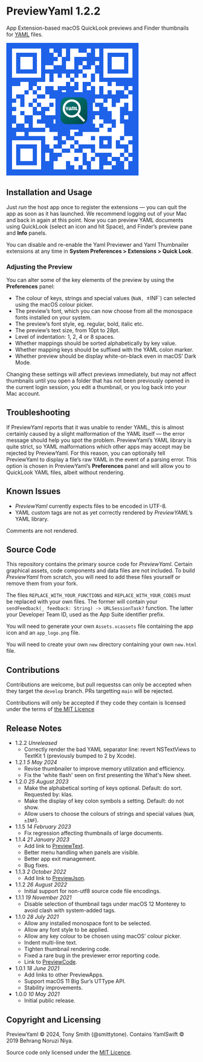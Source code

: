 # PreviewYaml 1.2.2 #

App Extension-based macOS QuickLook previews and Finder thumbnails for [YAML](https://yaml.org) files.

![PreviewYaml App Store QR code](qr-code-py.jpg)

## Installation and Usage ##

Just *run* the host app once to register the extensions &mdash; you can quit the app as soon as it has launched. We recommend logging out of your Mac and back in again at this point. Now you can preview YAML documents using QuickLook (select an icon and hit Space), and Finder’s preview pane and **Info** panels.

You can disable and re-enable the Yaml Previewer and Yaml Thumbnailer extensions at any time in **System Preferences > Extensions > Quick Look**.

### Adjusting the Preview ###

You can alter some of the key elements of the preview by using the **Preferences** panel:

- The colour of keys, strings and special values (`NaN, `±INF`) can selected using the macOS colour picker.
- The preview’s font, which you can now choose from all the monospace fonts installed on your system.
- The preview’s font style, eg. regular, bold, italic etc.
- The preview’s text size, from 10pt to 28pt.
- Level of indentation: 1, 2, 4 or 8 spaces.
- Whether mappings should be sorted alphabetically by key value.
- Whether mapping keys should be suffixed with the YAML colon marker.
- Whether preview should be display white-on-black even in macOS’ Dark Mode.

Changing these settings will affect previews immediately, but may not affect thumbnails until you open a folder that has not been previously opened in the current login session, you edit a thumbnail, or you log back into your Mac account.

## Troubleshooting ##

If PreviewYaml reports that it was unable to render YAML, this is almost certainly caused by a slight malformation of the YAML itself — the error message should help you spot the problem. PreviewYaml’s YAML library is quite strict, so YAML malformations which other apps may accept may be rejected by PreviewYaml. For this reason, you can optionally tell PreviewYaml to display a file’s raw YAML in the event of a parsing error. This option is chosen in PreviewYaml’s **Preferences** panel and will allow you to QuickLook YAML files, albeit without rendering.

## Known Issues ##

* *PreviewYaml* currently expects files to be encoded in UTF-8.
* YAML custom tags are not as yet correctly rendered by *PreviewYAML*’s YAML library.

Comments are not rendered.

## Source Code ##

This repository contains the primary source code for *PreviewYaml*. Certain graphical assets, code components and data files are not included. To build *PreviewYaml* from scratch, you will need to add these files yourself or remove them from your fork.

The files `REPLACE_WITH_YOUR_FUNCTIONS` and `REPLACE_WITH_YOUR_CODES` must be replaced with your own files. The former will contain your `sendFeedback(_ feedback: String) -> URLSessionTask?` function. The latter your Developer Team ID, used as the App Suite identifier prefix.

You will need to generate your own `Assets.xcassets` file containing the app icon and an `app_logo.png` file.

You will need to create your own `new` directory containing your own `new.html` file.

## Contributions ##

Contributions are welcome, but pull requestss can only be accepted when they target the `develop` branch. PRs targetting `main` will be rejected.

Contributions will only be accepted if they code they contain is licensed under the terms of [the MIT Licence](#LICENSE.md)

## Release Notes ##

- 1.2.2 *Unreleased*
    - Correctly render the bad YAML separator line: revert NSTextViews to TextKit 1 (previously bumped to 2 by Xcode).
- 1.2.1 *5 May 2024*
    - Revise thumbnailer to improve memory utilization and efficiency.
    - Fix the 'white flash' seen on first presenting the What's New sheet.
- 1.2.0 *25 August 2023*
    - Make the alphabetical sorting of keys optional. Default: do sort. Requested by: klas.
    - Make the display of key colon symbols a setting. Default: do not show.
    - Allow users to choose the colours of strings and special values (`NaN`, `±INF`).
- 1.1.5 *14 February 2023*
    - Fix regression affecting thumbnails of large documents.
- 1.1.4 *21 January 2023*
    - Add link to [PreviewText](https://smittytone.net/previewtext/index.html).
    - Better menu handling when panels are visible.
    - Better app exit management.
    - Bug fixes.
- 1.1.3 *2 October 2022*
    - Add link to [PreviewJson](https://smittytone.net/previewjson/index.html).
- 1.1.2 *26 August 2022*
    - Initial support for non-utf8 source code file encodings.
- 1.1.1 *19 November 2021*
    - Disable selection of thumbnail tags under macOS 12 Monterey to avoid clash with system-added tags.
- 1.1.0 *28 July 2021*
    - Allow any installed monospace font to be selected.
    - Allow any font style to be applied.
    - Allow any key colour to be chosen using macOS’ colour picker.
    - Indent multi-line text.
    - Tighten thumbnail rendering code.
    - Fixed a rare bug in the previewer error reporting code.
    - Link to [PreviewCode](https://smittytone.net/previewcode/index.html).
- 1.0.1 *18 June 2021*
    - Add links to other PreviewApps.
    - Support macOS 11 Big Sur’s UTType API.
    - Stability improvements.
- 1.0.0 *10 May 2021*
    - Initial public release.

## Copyright and Licensing

PreviewYaml © 2024, Tony Smith (@smittytone). Contains YamlSwift © 2019 Behrang Noruzi Niya.

Source code only licensed under the [MIT Licence](LICENSE).
